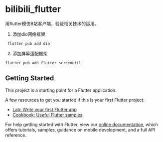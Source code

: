 # bilibili_flutter

用flutter模仿B站客户端，验证相关技术的运用。

1. 添加dio网络框架

```shell
 flutter pub add dio
```

2. 添加屏幕适配框架

```shell
flutter pub add flutter_screenutil
```

## Getting Started

This project is a starting point for a Flutter application.

A few resources to get you started if this is your first Flutter project:

- [Lab: Write your first Flutter app](https://flutter.dev/docs/get-started/codelab)
- [Cookbook: Useful Flutter samples](https://flutter.dev/docs/cookbook)

For help getting started with Flutter, view our
[online documentation](https://flutter.dev/docs), which offers tutorials, samples, guidance on
mobile development, and a full API reference.
